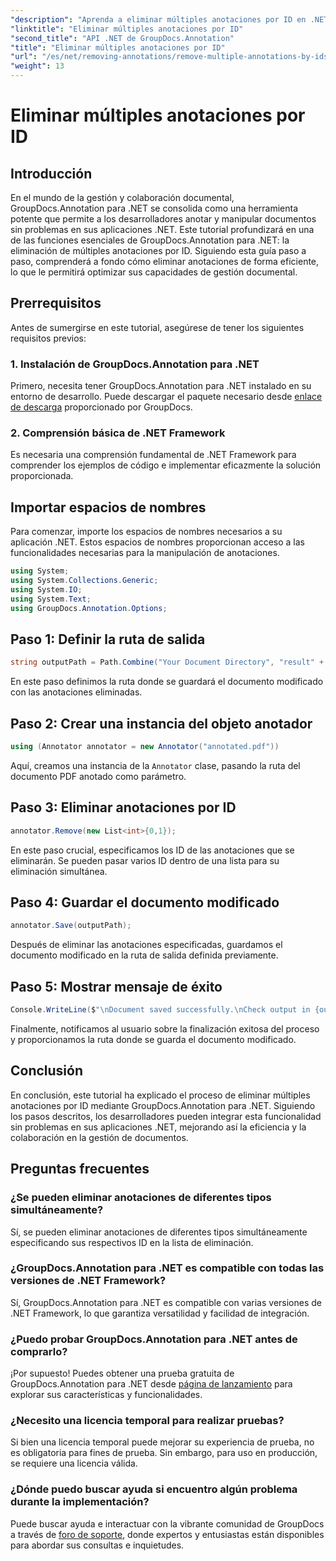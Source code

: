 ```yaml
---
"description": "Aprenda a eliminar múltiples anotaciones por ID en .NET usando GroupDocs.Annotation, mejorando sus capacidades de administración de documentos sin esfuerzo."
"linktitle": "Eliminar múltiples anotaciones por ID"
"second_title": "API .NET de GroupDocs.Annotation"
"title": "Eliminar múltiples anotaciones por ID"
"url": "/es/net/removing-annotations/remove-multiple-annotations-by-ids/"
"weight": 13
---
```


# Eliminar múltiples anotaciones por ID

## Introducción
En el mundo de la gestión y colaboración documental, GroupDocs.Annotation para .NET se consolida como una herramienta potente que permite a los desarrolladores anotar y manipular documentos sin problemas en sus aplicaciones .NET. Este tutorial profundizará en una de las funciones esenciales de GroupDocs.Annotation para .NET: la eliminación de múltiples anotaciones por ID. Siguiendo esta guía paso a paso, comprenderá a fondo cómo eliminar anotaciones de forma eficiente, lo que le permitirá optimizar sus capacidades de gestión documental.
## Prerrequisitos
Antes de sumergirse en este tutorial, asegúrese de tener los siguientes requisitos previos:
### 1. Instalación de GroupDocs.Annotation para .NET
Primero, necesita tener GroupDocs.Annotation para .NET instalado en su entorno de desarrollo. Puede descargar el paquete necesario desde [enlace de descarga](https://releases.groupdocs.com/annotation/net/) proporcionado por GroupDocs.
### 2. Comprensión básica de .NET Framework
Es necesaria una comprensión fundamental de .NET Framework para comprender los ejemplos de código e implementar eficazmente la solución proporcionada.

## Importar espacios de nombres
Para comenzar, importe los espacios de nombres necesarios a su aplicación .NET. Estos espacios de nombres proporcionan acceso a las funcionalidades necesarias para la manipulación de anotaciones.
```csharp
using System;
using System.Collections.Generic;
using System.IO;
using System.Text;
using GroupDocs.Annotation.Options;
```

## Paso 1: Definir la ruta de salida
```csharp
string outputPath = Path.Combine("Your Document Directory", "result" + Path.GetExtension("input.pdf"));
```
En este paso definimos la ruta donde se guardará el documento modificado con las anotaciones eliminadas.
## Paso 2: Crear una instancia del objeto anotador
```csharp
using (Annotator annotator = new Annotator("annotated.pdf"))
```
Aquí, creamos una instancia de la `Annotator` clase, pasando la ruta del documento PDF anotado como parámetro.
## Paso 3: Eliminar anotaciones por ID
```csharp
annotator.Remove(new List<int>{0,1});
```
En este paso crucial, especificamos los ID de las anotaciones que se eliminarán. Se pueden pasar varios ID dentro de una lista para su eliminación simultánea.
## Paso 4: Guardar el documento modificado
```csharp
annotator.Save(outputPath);
```
Después de eliminar las anotaciones especificadas, guardamos el documento modificado en la ruta de salida definida previamente.
## Paso 5: Mostrar mensaje de éxito
```csharp
Console.WriteLine($"\nDocument saved successfully.\nCheck output in {outputPath}.");
```
Finalmente, notificamos al usuario sobre la finalización exitosa del proceso y proporcionamos la ruta donde se guarda el documento modificado.

## Conclusión
En conclusión, este tutorial ha explicado el proceso de eliminar múltiples anotaciones por ID mediante GroupDocs.Annotation para .NET. Siguiendo los pasos descritos, los desarrolladores pueden integrar esta funcionalidad sin problemas en sus aplicaciones .NET, mejorando así la eficiencia y la colaboración en la gestión de documentos.
## Preguntas frecuentes
### ¿Se pueden eliminar anotaciones de diferentes tipos simultáneamente?
Sí, se pueden eliminar anotaciones de diferentes tipos simultáneamente especificando sus respectivos ID en la lista de eliminación.
### ¿GroupDocs.Annotation para .NET es compatible con todas las versiones de .NET Framework?
Sí, GroupDocs.Annotation para .NET es compatible con varias versiones de .NET Framework, lo que garantiza versatilidad y facilidad de integración.
### ¿Puedo probar GroupDocs.Annotation para .NET antes de comprarlo?
¡Por supuesto! Puedes obtener una prueba gratuita de GroupDocs.Annotation para .NET desde [página de lanzamiento](https://releases.groupdocs.com/) para explorar sus características y funcionalidades.
### ¿Necesito una licencia temporal para realizar pruebas?
Si bien una licencia temporal puede mejorar su experiencia de prueba, no es obligatoria para fines de prueba. Sin embargo, para uso en producción, se requiere una licencia válida.
### ¿Dónde puedo buscar ayuda si encuentro algún problema durante la implementación?
Puede buscar ayuda e interactuar con la vibrante comunidad de GroupDocs a través de [foro de soporte](https://forum.groupdocs.com/c/annotation/10), donde expertos y entusiastas están disponibles para abordar sus consultas e inquietudes.